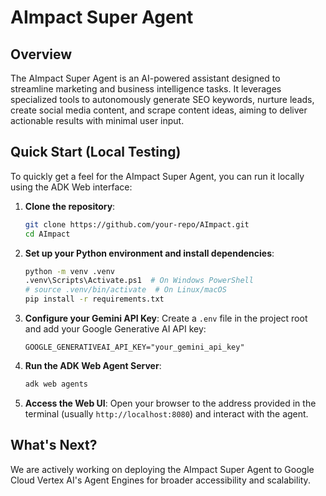 # AImpact Super Agent

## Overview

The AImpact Super Agent is an AI-powered assistant designed to streamline marketing and business intelligence tasks. It leverages specialized tools to autonomously generate SEO keywords, nurture leads, create social media content, and scrape content ideas, aiming to deliver actionable results with minimal user input.

## Quick Start (Local Testing)

To quickly get a feel for the AImpact Super Agent, you can run it locally using the ADK Web interface:

1.  **Clone the repository**:
    ```bash
    git clone https://github.com/your-repo/AImpact.git
    cd AImpact
    ```

2.  **Set up your Python environment and install dependencies**:
    ```bash
    python -m venv .venv
    .venv\Scripts\Activate.ps1  # On Windows PowerShell
    # source .venv/bin/activate  # On Linux/macOS
    pip install -r requirements.txt
    ```

3.  **Configure your Gemini API Key**:
    Create a `.env` file in the project root and add your Google Generative AI API key:
    ```
    GOOGLE_GENERATIVEAI_API_KEY="your_gemini_api_key"
    ```

4.  **Run the ADK Web Agent Server**:
    ```bash
    adk web agents
    ```

5.  **Access the Web UI**: Open your browser to the address provided in the terminal (usually `http://localhost:8080`) and interact with the agent.

## What's Next?

We are actively working on deploying the AImpact Super Agent to Google Cloud Vertex AI's Agent Engines for broader accessibility and scalability.